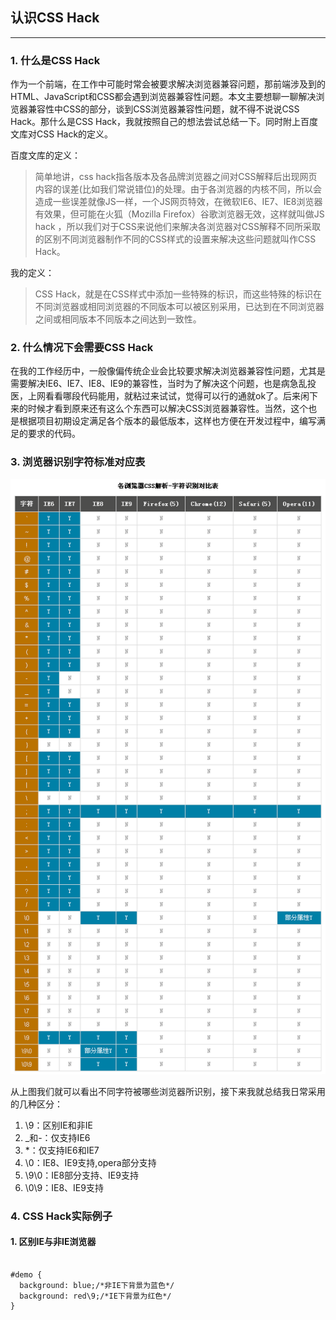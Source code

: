 ## 认识CSS Hack
---

### 1. 什么是CSS Hack

作为一个前端，在工作中可能时常会被要求解决浏览器兼容问题，那前端涉及到的HTML、JavaScript和CSS都会遇到浏览器兼容性问题。本文主要想聊一聊解决浏览器兼容性中CSS的部分，谈到CSS浏览器兼容性问题，就不得不说说CSS Hack。那什么是CSS Hack，我就按照自己的想法尝试总结一下。同时附上百度文库对CSS Hack的定义。

百度文库的定义：

> 简单地讲，css hack指各版本及各品牌浏览器之间对CSS解释后出现网页内容的误差(比如我们常说错位)的处理。由于各浏览器的内核不同，所以会造成一些误差就像JS一样，一个JS网页特效，在微软IE6、IE7、IE8浏览器有效果，但可能在火狐（Mozilla Firefox）谷歌浏览器无效，这样就叫做JS hack ，所以我们对于CSS来说他们来解决各浏览器对CSS解释不同所采取的区别不同浏览器制作不同的CSS样式的设置来解决这些问题就叫作CSS Hack。



我的定义：


> CSS Hack，就是在CSS样式中添加一些特殊的标识，而这些特殊的标识在不同浏览器或相同浏览器的不同版本可以被区别采用，已达到在不同浏览器之间或相同版本不同版本之间达到一致性。



### 2. 什么情况下会需要CSS Hack

在我的工作经历中，一般像偏传统企业会比较要求解决浏览器兼容性问题，尤其是需要解决IE6、IE7、IE8、IE9的兼容性，当时为了解决这个问题，也是病急乱投医，上网看看哪段代码能用，就粘过来试试，觉得可以行的通就ok了。后来闲下来的时候才看到原来还有这么个东西可以解决CSS浏览器兼容性。当然，这个也是根据项目初期设定满足各个版本的最低版本，这样也方便在开发过程中，编写满足的要求的代码。

### 3. 浏览器识别字符标准对应表
![浏览器识别字符标准对应表](./images/ie.png "浏览器识别字符标准对应表")


从上图我们就可以看出不同字符被哪些浏览器所识别，接下来我就总结我日常采用的几种区分：

1. \9：区别IE和非IE
2. _和-：仅支持IE6 
3. *：仅支持IE6和IE7
4. \0：IE8、IE9支持,opera部分支持
5. \9\0：IE8部分支持、IE9支持
6. \0\9：IE8、IE9支持

### 4. CSS Hack实际例子

#### 1. 区别IE与非IE浏览器

```

#demo {
  background: blue;/*非IE下背景为蓝色*/
  background: red\9;/*IE下背景为红色*/
}

```
